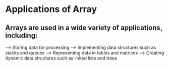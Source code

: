 # Applications of Array

## Arrays are used in a wide variety of applications, including:

--> Storing data for processing
--> Implementing data structures such as stacks and queues
--> Representing data in tables and matrices
--> Creating dynamic data structures such as linked lists and trees

